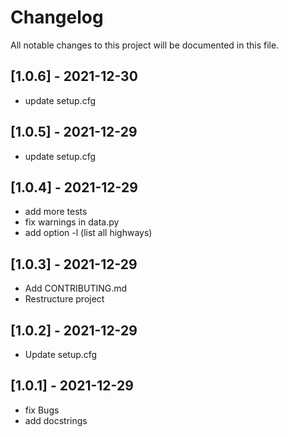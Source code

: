 # Changelog

All notable changes to this project will be documented in this file.

## [1.0.6] - 2021-12-30

- update setup.cfg

## [1.0.5] - 2021-12-29

- update setup.cfg

## [1.0.4] - 2021-12-29

- add more tests
- fix warnings in data.py
- add option -l (list all highways)

## [1.0.3] - 2021-12-29

- Add CONTRIBUTING.md
- Restructure project

## [1.0.2] - 2021-12-29

- Update setup.cfg

## [1.0.1] - 2021-12-29

- fix Bugs
- add docstrings
